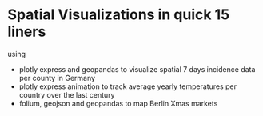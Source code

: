 # Spatial Visualizations in quick 15 liners
 
using 
- plotly express and geopandas to visualize spatial 7 days incidence data per county in Germany
- plotly express animation to track average yearly temperatures per country over the last century
- folium, geojson and geopandas to map Berlin Xmas markets
